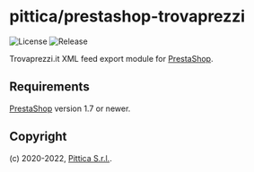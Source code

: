 # pittica/prestashop-trovaprezzi

![License](https://img.shields.io/github/license/pittica/prestashop-trovaprezzi)
![Release](https://img.shields.io/github/v/release/pittica/prestashop-trovaprezzi)

Trovaprezzi.it XML feed export module for [PrestaShop](https://github.com/prestashop/prestashop).

## Requirements

[PrestaShop](https://github.com/prestashop/prestashop) version 1.7 or newer.

## Copyright

(c) 2020-2022, [Pittica S.r.l.](https://pittica.com).
